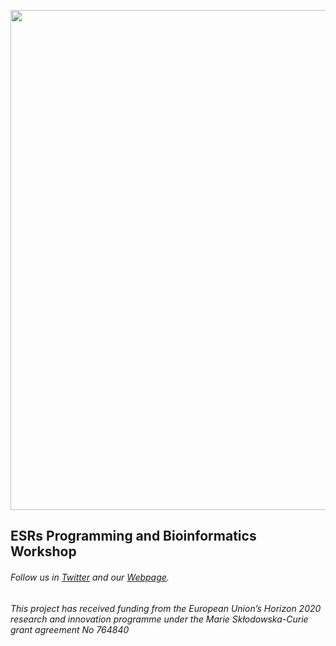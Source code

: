 <p align="left">
  <img src="https://i.imgur.com/nG4PtGQ.jpg" width=800 />
</p>

## ESRs Programming and Bioinformatics Workshop 

###### Follow us in [Twitter](https://twitter.com/itn_ignite) and our [Webpage](http://www.itn-ignite.eu/). 

###### This project has received funding from the European Union’s Horizon 2020 research and innovation programme under the Marie Skłodowska-Curie grant agreement No 764840
